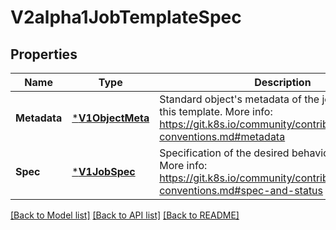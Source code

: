 # V2alpha1JobTemplateSpec

## Properties
Name | Type | Description | Notes
------------ | ------------- | ------------- | -------------
**Metadata** | [***V1ObjectMeta**](v1.ObjectMeta.md) | Standard object&#39;s metadata of the jobs created from this template. More info: https://git.k8s.io/community/contributors/devel/api-conventions.md#metadata | [optional] [default to null]
**Spec** | [***V1JobSpec**](v1.JobSpec.md) | Specification of the desired behavior of the job. More info: https://git.k8s.io/community/contributors/devel/api-conventions.md#spec-and-status | [optional] [default to null]

[[Back to Model list]](../README.md#documentation-for-models) [[Back to API list]](../README.md#documentation-for-api-endpoints) [[Back to README]](../README.md)


